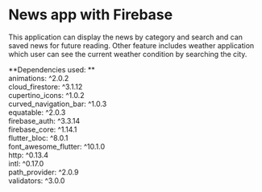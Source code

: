 # News app with Firebase

This application can display the news by category and search and can saved news for future reading. Other feature includes weather application which user can see the current weather condition by searching the city.

**Dependencies used: **
<br />
  animations: ^2.0.2 <br />
  cloud_firestore: ^3.1.12 <br />
  cupertino_icons: ^1.0.2 <br />
  curved_navigation_bar: ^1.0.3 <br />
  equatable: ^2.0.3 <br />
  firebase_auth: ^3.3.14 <br />
  firebase_core: ^1.14.1 <br />
  flutter_bloc: ^8.0.1 <br />
  font_awesome_flutter: ^10.1.0 <br />
  http: ^0.13.4 <br />
  intl: ^0.17.0 <br />
  path_provider: ^2.0.9 <br />
  validators: ^3.0.0 <br />

